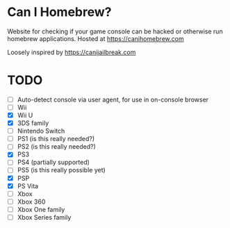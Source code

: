 # Can I Homebrew?

Website for checking if your game console can be hacked or otherwise run homebrew applications. Hosted at https://canihomebrew.com

Loosely inspired by https://canijailbreak.com

# TODO

- [ ] Auto-detect console via user agent, for use in on-console browser
- [ ] Wii
- [x] Wii U
- [x] 3DS family
- [ ] Nintendo Switch
- [ ] PS1 (is this really needed?)
- [ ] PS2 (is this really needed?)
- [x] PS3
- [ ] PS4 (partially supported)
- [ ] PS5 (is this really possible yet)
- [x] PSP
- [x] PS Vita
- [ ] Xbox
- [ ] Xbox 360
- [ ] Xbox One family
- [ ] Xbox Series family